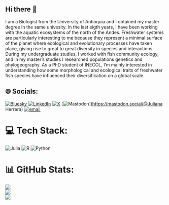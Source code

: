 ## Hi there 👋
I am a Biologist from the University of Antioquia and I obtained my master degree in the same univesity. In the last eigth years, I have been working with the aquatic ecosystems of the north of the Andes. Freshwater systems are particularly interesting to me because they represent a minimal surface of the planet where ecological and evolutionary processes have taken place, giving rise to great to great diversity in species and interactions. During my undergraduate studies, I worked with fish community ecology, and in my master’s studies I researched populations genetics and phylogeography. As a PhD student of INECOL, I’m mainly interested in understanding how some morphological and ecological traits of freshwater fish species have influenced their diversification on a global scale.

## 🌐 Socials:
[![Bluesky](https://img.shields.io/badge/bluesky-0285FF?style=for-the-badge&logo=bluesky&logoColor=%23FFFFFF)](https://bsky.app/profile/‪@julianapez.bsky.social‬) [![LinkedIn](https://img.shields.io/badge/LinkedIn-%230077B5.svg?logo=linkedin&logoColor=white)](https://linkedin.com/in/www.linkedin.com/in/juliana-herrera-106a54104) [![X](https://img.shields.io/badge/X-black.svg?logo=X&logoColor=white)](https://x.com/@Julia_maevofish) [![Mastodon](https://img.shields.io/badge/-MASTODON-%232B90D9?logo=mastodon&logoColor=white)](https://mastodon.social/@Juliana Herrera) [![email](https://img.shields.io/badge/Email-D14836?logo=gmail&logoColor=white)](mailto:juliana.herrera.p@gmail.com) 

# 💻 Tech Stack:
![Julia](https://img.shields.io/badge/-Julia-9558B2?style=plastic&logo=julia&logoColor=white) ![R](https://img.shields.io/badge/r-%23276DC3.svg?style=plastic&logo=r&logoColor=white) ![Python](https://img.shields.io/badge/python-3670A0?style=plastic&logo=python&logoColor=ffdd54)

# 📊 GitHub Stats:
![](https://github-readme-stats.vercel.app/api?username=JulianaPez&theme=dark&hide_border=false&include_all_commits=false&count_private=false)<br/>
![](https://nirzak-streak-stats.vercel.app/?user=JulianaPez&theme=dark&hide_border=false)<br/>
![](https://github-readme-stats.vercel.app/api/top-langs/?username=JulianaPez&theme=dark&hide_border=false&include_all_commits=false&count_private=false&layout=compact)
